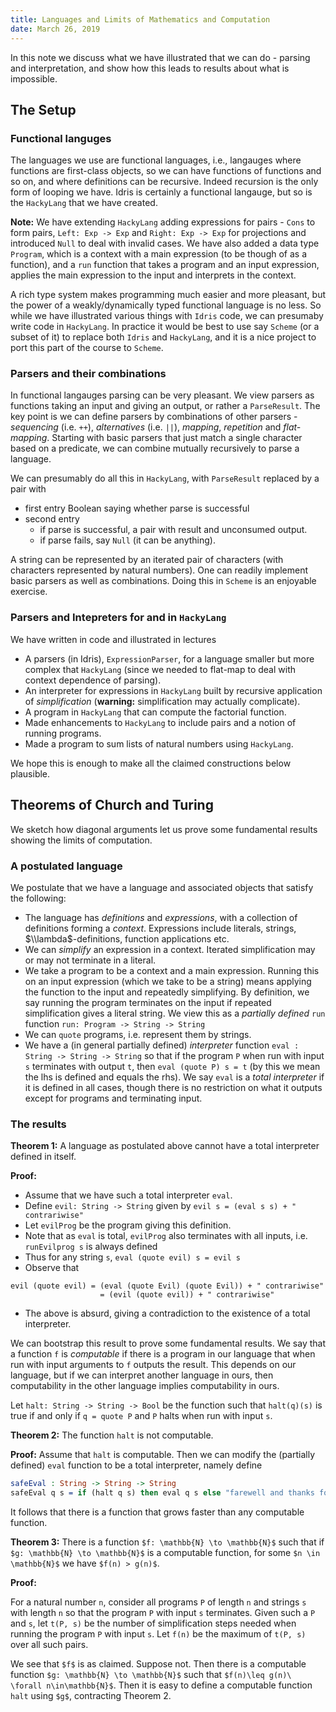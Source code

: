 ```yaml
---
title: Languages and Limits of Mathematics and Computation
date: March 26, 2019
---
```


In this note we discuss what we have illustrated that we can do - parsing and interpretation, and show how this leads to results about what is impossible.

## The Setup

### Functional languges

The languages we use are functional languages, i.e., langauges where functions are first-class objects, so we can have functions of functions and so on, and where definitions can be recursive. Indeed recursion is the only form of looping we have. Idris is certainly a functional langauge, but so is the `HackyLang` that we have created.

__Note:__ We have extending `HackyLang` adding expressions for pairs - `Cons` to form pairs, `Left: Exp -> Exp` and `Right: Exp -> Exp` for projections and introduced `Null` to deal with invalid cases. We have also added a data type `Program`, which is a context with a main expression (to be though of as a function), and a `run` function that takes a program and an input expression, applies the main expression to the input and interprets in the context.

A rich type system makes programming much easier and more pleasant, but the power of a weakly/dynamically typed functional language is no less. So while we have illustrated various things with `Idris` code, we can presumaby write code in `HackyLang`. In practice it would be best to use say `Scheme` (or a subset of it) to replace both `Idris` and `HackyLang`, and it is a nice project to port this part of the course to `Scheme`.

### Parsers and their combinations

In functional langauges parsing can be very pleasant. We view parsers as functions taking an input and giving an output, or rather a `ParseResult`. The key point is we can define parsers by combinations of other parsers - _sequencing_ (i.e. `++`), _alternatives_ (i.e. `||`), _mapping_, _repetition_ and _flat-mapping_. Starting with basic parsers that just match a single character based on a predicate, we can combine mutually recursively to parse a language.

We can presumably do all this in `HackyLang`, with `ParseResult` replaced by a pair with

* first entry Boolean saying whether parse is successful
* second entry
  - if parse is successful, a pair with result and unconsumed output.
  - if parse fails, say `Null` (it can be anything).

A string can be represented by an iterated pair of characters (with characters represented by natural numbers). One can readily implement basic parsers as well as combinations. Doing this in `Scheme` is an enjoyable exercise.

### Parsers and Intepreters for and in `HackyLang`

We have written in code and illustrated in lectures

* A parsers (in Idris), `ExpressionParser`, for a language smaller but more complex that `HackyLang` (since we needed to flat-map to deal with context dependence of parsing).
* An interpreter for expressions in `HackyLang` built by recursive application of _simplification_ (__warning:__ simplification may actually complicate).
* A program in `HackyLang` that can compute the factorial function.
* Made enhancements to `HackyLang` to include pairs and a notion of running programs.
* Made a program to sum lists of natural numbers using `HackyLang`.

We hope this is enough to make all the claimed constructions below plausible.

## Theorems of Church and Turing

We sketch how diagonal arguments let us prove some fundamental results showing the limits of computation.

### A postulated language

We postulate that we have a language and associated objects that satisfy the following:

* The language has _definitions_ and _expressions_, with a collection of definitions forming a _context_. Expressions include literals, strings, $\\lambda$-definitions, function applications etc.
* We can _simplify_ an expression in a context. Iterated simplification may or may not terminate in a literal.
* We take a program to be a context and a main expression. Running this on an input expression (which we take to be a string) means applying the function to the input and repeatedly simplifying. By definition, we say running the program terminates on the input if repeated simplification gives a literal string. We view this as a _partially defined_ `run` function `run: Program -> String -> String`
* We can `quote` programs, i.e. represent them by strings.
* We have a (in general partially defined) _interpreter_ function `eval : String -> String -> String` so that if the program `P` when run with input `s` terminates with output `t`, then `eval (quote P) s = t` (by this we mean the lhs is defined and equals the rhs). We say `eval` is a _total interpreter_ if it is defined in all cases, though there is no restriction on what it outputs except for programs and terminating input.

### The results

__Theorem 1:__ A language as postulated above cannot have a total interpreter defined in itself.

__Proof:__

* Assume that we have such a total interpreter `eval`.
* Define `evil: String -> String` given by `evil s = (eval s s) + " contrariwise"`
* Let `evilProg` be the program giving this definition.
* Note that as `eval` is total, `evilProg` also terminates with all inputs, i.e. `runEvilprog s` is always defined
* Thus for any string `s`,  `eval (quote evil) s = evil s`
* Observe that
```
evil (quote evil) = (eval (quote Evil) (quote Evil)) + " contrariwise"
                    = (evil (quote evil)) + " contrariwise"
```
* The above is absurd, giving a contradiction to the existence of a total interpreter.

We can bootstrap this result to prove some fundamental results. We say that a function `f` is _computable_ if there is a program in our language that when run with input arguments to `f` outputs the result. This depends on our language, but if we can interpret another language in ours, then computability in the other language implies computability in ours.

Let `halt: String -> String -> Bool` be the function such that `halt(q)(s)` is true if and only if `q = quote P` and `P` halts when run with input `s`.

__Theorem 2:__ The function `halt` is not computable.

__Proof:__ Assume that `halt` is computable. Then we can modify the (partially defined) `eval` function to be a total interpreter, namely define

```idris
safeEval : String -> String -> String
safeEval q s = if (halt q s) then eval q s else "farewell and thanks for all the fish".
```

It follows that there is a function that grows faster than any computable function.

__Theorem 3:__ There is a function `$f: \mathbb{N} \to \mathbb{N}$` such that if `$g: \mathbb{N} \to \mathbb{N}$` is a computable function, for some `$n \in \mathbb{N}$` we have `$f(n) > g(n)$`.

__Proof:__

For a natural number `n`, consider all programs `P` of length `n` and strings `s` with length `n` so that the program `P` with input `s` terminates. Given such a `P` and `s`, let `t(P, s)` be the number of simplification steps needed when running the program `P` with input `s`. Let `f(n)` be the maximum of `t(P, s)` over all such pairs.

We see that `$f$` is as claimed. Suppose not. Then there is a computable function `$g: \mathbb{N} \to \mathbb{N}$` such that  `$f(n)\leq g(n)\ \forall n\in\mathbb{N}$`. Then it is easy to define a computable function `halt` using `$g$`, contracting Theorem 2.
